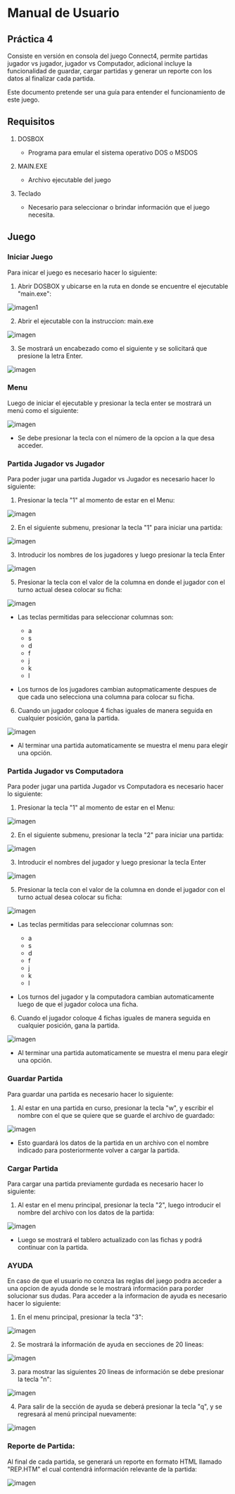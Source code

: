# Manual de Usuario
## Práctica 4
Consiste en versión en consola del juego Connect4, permite partidas jugador vs jugador, jugador vs Computador, adicional incluye la funcionalidad de guardar, cargar partidas y generar un reporte con los datos al finalizar cada partida.

Este documento pretende ser una guía para entender el funcionamiento de este juego.

## Requisitos

1. DOSBOX
    - Programa para emular el sistema operativo DOS o MSDOS

2. MAIN.EXE
    - Archivo ejecutable del juego

3. Teclado
    - Necesario para seleccionar o brindar información que el juego necesita.

## Juego

### Iniciar Juego

Para inicar el juego es necesario hacer lo siguiente:

1. Abrir DOSBOX y ubicarse en la ruta en donde se encuentre el ejecutable "main.exe":


![imagen1](./assets/Captura15.PNG)

2. Abrir el ejecutable con la instruccion: main.exe

![imagen](./assets/Captura16.PNG)

3. Se mostrará un encabezado como el siguiente y se solicitará que presione la letra Enter.

![imagen](./assets/Captura1.PNG)

### Menu

Luego de iniciar el ejecutable y presionar la tecla enter se mostrará un menú como el siguiente:

![imagen](./assets/Captura2.PNG)

- Se debe presionar la tecla con el número de la opcion a la que desa acceder.

### Partida Jugador vs Jugador

Para poder jugar una partida Jugador vs Jugador es necesario hacer lo siguiente:

1. Presionar la tecla "1" al momento de estar en el Menu:

![imagen](./assets/Captura2.PNG)

2. En el siguiente submenu, presionar la tecla "1" para iniciar una partida:

![imagen](./assets/Captura3.PNG)

3. Introducir los nombres de los jugadores y luego presionar la tecla Enter

![imagen](./assets/Captura4.PNG)

5. Presionar la tecla con el valor de la columna en donde el jugador con el turno actual desea colocar su ficha:

![imagen](./assets/Captura5.PNG)

- Las teclas permitidas para seleccionar columnas son:
    - a
    - s
    - d
    - f
    - j
    - k
    - l

- Los turnos de los jugadores cambian autopmaticamente despues de que cada uno selecciona una columna para colocar su ficha.

6. Cuando un jugador coloque 4 fichas iguales de manera seguida en cualquier posición, gana la partida.

![imagen](./assets/Captura6.PNG)

- Al terminar una partida automaticamente se muestra el menu para elegir una opción.

### Partida Jugador vs Computadora

Para poder jugar una partida Jugador vs Computadora es necesario hacer lo siguiente:

1. Presionar la tecla "1" al momento de estar en el Menu:

![imagen](./assets/Captura2.PNG)

2. En el siguiente submenu, presionar la tecla "2" para iniciar una partida:

![imagen](./assets/Captura3.PNG)

3. Introducir el nombres del jugador y luego presionar la tecla Enter

![imagen](./assets/Captura7.PNG)

5. Presionar la tecla con el valor de la columna en donde el jugador con el turno actual desea colocar su ficha:

![imagen](./assets/Captura8.PNG)

- Las teclas permitidas para seleccionar columnas son:
    - a
    - s
    - d
    - f
    - j
    - k
    - l

- Los turnos del jugador y la computadora cambian automaticamente luego de que el jugador coloca una ficha.

6. Cuando el jugador coloque 4 fichas iguales de manera seguida en cualquier posición, gana la partida.

![imagen](./assets/Captura6.PNG)

- Al terminar una partida automaticamente se muestra el menu para elegir una opción.

### Guardar Partida

Para guardar una partida es necesario hacer lo siguiente:

1. Al estar en una partida en curso, presionar la tecla "w", y escribir el nombre con el que se quiere que se guarde el archivo de guardado:

![imagen](./assets/Captura9.PNG)

- Esto guardará los datos de la partida en un archivo con el nombre indicado para posteriormente volver a cargar la partida.

### Cargar Partida

Para cargar una partida previamente gurdada es necesario hacer lo siguiente: 

1. Al estar en el menu principal, presionar la tecla "2", luego introducir el nombre del archivo con los datos de la partida:

![imagen](./assets/Captura10.PNG)

- Luego se mostrará el tablero actualizado con las fichas y podrá continuar con la partida.

### AYUDA

En caso de que el usuario no conzca las reglas del juego podra acceder a una opcion de ayuda donde se le mostrará información para porder solucionar sus dudas. Para acceder a la informacion de ayuda es necesario hacer lo siguiente:


1. En el menu principal, presionar la tecla "3":

![imagen](./assets/Captura2.PNG)

2. Se mostrará la información de ayuda en secciones de 20 lineas:

![imagen](./assets/Captura11.PNG)

3. para mostrar las siguientes 20 lineas de información se debe presionar la tecla "n":

![imagen](./assets/Captura12.PNG)

4. Para salir de la sección de ayuda se deberá presionar la tecla "q", y se regresará al menú principal nuevamente:

![imagen](./assets/Captura14.PNG)

### Reporte de Partida:

Al final de cada partida, se generará un reporte en formato HTML llamado "REP.HTM" el cual contendrá información relevante de la partida:

![imagen](./assets/Captura17.PNG)